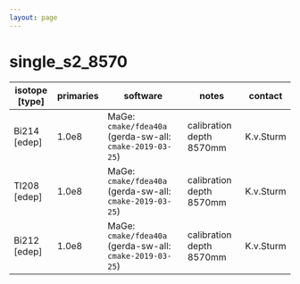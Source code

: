 ```yaml
---
layout: page
---
```


# single_s2_8570

| isotope [type] | primaries | software | notes | contact |
| -- | -- | -- | -- | -- |
| Bi214 [edep] | 1.0e8 | MaGe: `cmake/fdea40a` (gerda-sw-all: `cmake-2019-03-25`) | calibration depth 8570mm | K.v.Sturm |
| Tl208 [edep] | 1.0e8 | MaGe: `cmake/fdea40a` (gerda-sw-all: `cmake-2019-03-25`) | calibration depth 8570mm | K.v.Sturm |
| Bi212 [edep] | 1.0e8 | MaGe: `cmake/fdea40a` (gerda-sw-all: `cmake-2019-03-25`) | calibration depth 8570mm | K.v.Sturm |
